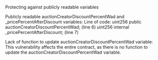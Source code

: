 Protecting against publicly readable variables

Publicly readable auctionCreatorDiscountPercentWad and _pricePercentAfterDiscount variables:
Line of code:
	uint256 public auctionCreatorDiscountPercentWad; (line 6)
	uint256 internal _pricePercentAfterDiscount; (line 7)

Lack of function to update auctionCreatorDiscountPercentWad variable: 
This vulnerability affects the entire contract, as there is no function to update the auctionCreatorDiscountPercentWad variable.
